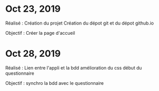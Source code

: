 # Oct 23, 2019
Réalisé :
Création du projet
Création du dépot git et du dépot github.io

Objectif :
Créer la page d'accueil

# Oct 28, 2019
Réalisé :
Lien entre l'appli et la bdd
amélioration du css
début du questionnaire

Objectif :
synchro la bdd avec le questionnaire
